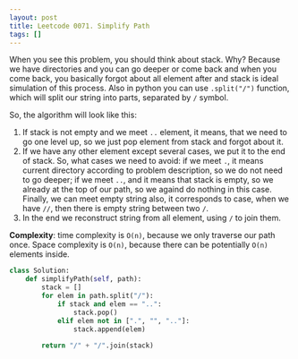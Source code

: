 ```yaml
---
layout: post
title: Leetcode 0071. Simplify Path
tags: []
---
```


When you see this problem, you should think about stack. Why? Because we have directories and you can go deeper or come back and when you come back, you basically forgot about all element after and stack is ideal simulation of this process. Also in python you can use `.split("/")` function, which will split our string into parts, separated by `/` symbol.

So, the algorithm will look like this:
1. If stack is not empty and we meet `..` element, it means, that we need to go one level up, so we just pop element from stack and forgot about it.
2. If we have any other element except several cases, we put it to the end of stack. So, what cases we need to avoid: if we meet `.`, it means current directory according to problem description, so we do not need to go deeper; if we meet `..`, and it means that stack is empty, so we already at the top of our path, so we againd do nothing in this case. Finally, we can meet empty string also, it corresponds to case, when we have `//`, then there is empty string between two `/`.
3. In the end we reconstruct string from all element, using `/` to join them.

**Complexity**: time complexity is `O(n)`, because we only traverse our path once. Space complexity is `O(n)`, because there can be potentially `O(n)` elements inside.

```python
class Solution:
    def simplifyPath(self, path):
        stack = []
        for elem in path.split("/"):
            if stack and elem == "..":
                stack.pop()
            elif elem not in [".", "", ".."]:
                stack.append(elem)
                
        return "/" + "/".join(stack)
```

